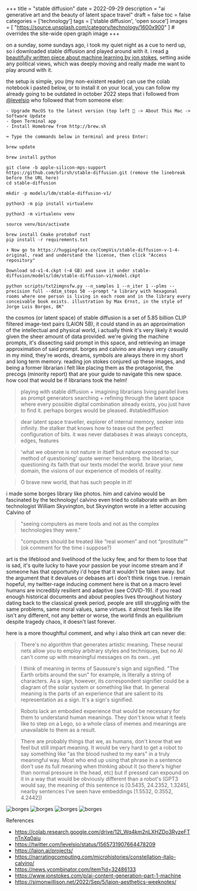 +++
title = "stable diffusion"
date = 2022-09-29
description = "ai generative art and the beauty of latent space travel"
draft = false
toc = false
categories = ['technology']
tags = ['stable diffusion', 'open souce']
images = [
  "https://source.unsplash.com/category/technology/1600x900"
] # overrides the site-wide open graph image
+++

on a sunday, some sundays ago, i took my quiet night as a cue to nerd up, so i downloaded stable diffusion and played around with it. i read [a beautifully written piece about machine learning by jon stokes](https://www.jonstokes.com/p/ai-content-generation-part-1-machine), setting aside any political views, which was deeply moving and really made me want to play around with it.

the setup is simple, you (my non-existent reader) can use the colab notebook i pasted below, or to install it on your local, you can follow my already going to be outdated in october 2022 steps that i followed from [@levelsio](https://twitter.com/levelsio) who followed that from someone else:

```
- Upgrade MacOS to the latest version (top left 🍎 -> About This Mac -> Software Update
- Open Terminal app
- Install Homebrew from http://brew.sh

⌨️ Type the commands below in terminal and press Enter:

brew update

brew install python

git clone -b apple-silicon-mps-support https://github.com/bfirsh/stable-diffusion.git (remove the linebreak before the URL here)
cd stable-diffusion

mkdir -p models/ldm/stable-diffusion-v1/

python3 -m pip install virtualenv

python3 -m virtualenv venv

source venv/bin/activate

brew install Cmake protobuf rust
pip install -r requirements.txt

⬇️ Now go to https://huggingface.co/CompVis/stable-diffusion-v-1-4-original, read and understand the license, then click "Access repository"

Download sd-v1-4.ckpt (~4 GB) and save it under stable-diffusion/models/ldm/stable-diffusion-v1/model.ckpt

python scripts/txt2imgnsfw.py --n_samples 1 --n_iter 1 --plms --precision full --ddim_steps 50 --prompt "a library with hexagonal rooms where one person is living in each room and in the library every conceivable book exists. illustration by Max Ernst, in the style of Jorge Luis Borges, 8K"
```

the cosmos (or latent space) of stable diffusion is a set of 5.85 billion CLIP filtered image-text pairs (LAION 5B), it could stand in as an approximation of the intellectual and physical world, i actually think it's very likely it would given the sheer amount of data provided. we're giving the machine prompts, it's dissecting said prompt in this space, and retrieving an image approximation of said prompt. borges and calvino are always very casually in my mind, they're words, dreams, symbols are always there in my short and long term memory. reading jon stokes conjured up these images, and being a former librarian i felt like placing them as the protagonist, the precogs (minority report) that are your guide to navigate this new space. how cool that would be if librarians took the helm!

> playing with stable diffusion + imagining librarians living parallel lives as prompt generators searching + refining through the latent space where every possible digital combination already exists, you just have to find it. perhaps borges would be pleased. #stablediffusion

> dear latent space traveller, explorer of internal memory, seeker into infinity. the stalker that knows how to tease out the perfect configuration of bits. it was never databases it was always concepts, edges, features

> 'what we observe is not nature in itself but nature exposed to our method of questioning' quote werner heisenberg. the librarian, questioning its faith that our texts model the world. brave your new domain, the visions of our experience of models of reality. 

> O brave new world, that has such people in it!

i made some borges library like photos. him and calvino would be fascinated by the technology! calvino even tried to collaborate with an ibm technologist William Skyvington, but Skyvington wrote in a letter accusing Calvino of 

> "seeing computers as mere tools and not as the complex technologies they were."

> "computers should be treated like “real women” and not “prostitute”" (ok comment for the time i suppose?)

art is the lifeblood and livelihood of the lucky few, and for them to lose that is sad, it's quite lucky to have your passion be your income stream and if someone has that opportunity i'd hope that it wouldn't be taken away. but the argument that it devalues or debases art i don't think rings true. i remain hopeful, my twitter-rage inducing comment here is that on a macro level humans are incredibly resilient and adaptive (see COVID-19). if you read enough historical documents and about peoples lives throughout history dating back to the classical greek period, people are still struggling with the same problems, same moral values, same virtues. it almost feels like life isn't any different, not any better or worse, the world finds an equilibrium despite tragedy chaos, it doesn't last forever. 

here is a more thoughftul comment, and why i also think art can never die:

> There's no algorithm that generates artistic meaning. These neural nets allow you to employ arbitrary styles and techniques, but no AI can't come up with meaningful messages on its own...yet

> I think of meaning in terms of Saussure's sign and signified. "The Earth orbits around the sun" for example, is literally a string of characters. As a sign, however, its correspondent signifier could be a diagram of the solar system or something like that.
In general meaning is the parts of an experience that are salient to its representation as a sign. It's a sign's signified.

> Robots lack an embodied experience that would be necessary for them to understand human meanings. They don't know what it feels like to step on a Lego, so a whole class of memes and meanings are unavailable to them as a result.

> There are probably things that we, as humans, don't know that we feel but still impart meaning. It would be very hard to get a robot to say something like "as the blood rushed to my ears" in a truly meaningful way. Most who end up using that phrase in a sentence don't use its full meaning when thinking about it (so there's higher than normal pressure in the head, etc) but if pressed can expound on it in a way that would be obviously different than a robot's (GPT3 would say, the meaning of this sentence is [0.5435, 24.2352, 1.3245], nearby sentences I've seen have embeddings [1.5532, 0.3552, 4.2442])

![borges](../../images/2022-09-30-001-stablediffusion.png "borges")
![borges](../../images/2022-09-30-002-stablediffusion.png "borges")
![borges](../../images/2022-09-30-003-stablediffusion.png "borges")
![borges](../../images/2022-09-30-004-stablediffusion.png "borges")

References

- https://colab.research.google.com/drive/12l_Wq4km2nLXHZDo3RyzeFTnTnXq0aiu 
- https://twitter.com/levelsio/status/1565731907664478209 
- https://laion.ai/projects/
- https://narratingcomputing.com/microhistories/constellation-italo-calvino/
- https://news.ycombinator.com/item?id=32486133
- https://www.jonstokes.com/p/ai-content-generation-part-1-machine
- https://simonwillison.net/2022/Sep/5/laion-aesthetics-weeknotes/